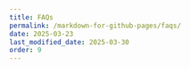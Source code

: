 ```yaml
---
title: FAQs
permalink: /markdown-for-github-pages/faqs/
date: 2025-03-23
last_modified_date: 2025-03-30
order: 9
---
```



